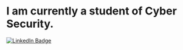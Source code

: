 # I am currently a student of Cyber Security.
<div id="badges">
  <a href="https://www.linkedin.com/in/gracia-villarreal-766309187">
    <img src="https://img.shields.io/badge/LinkedIn-blue?style=for-the-badge&logo=linkedin&logoColor=white" alt="LinkedIn Badge"/>
    </div>
